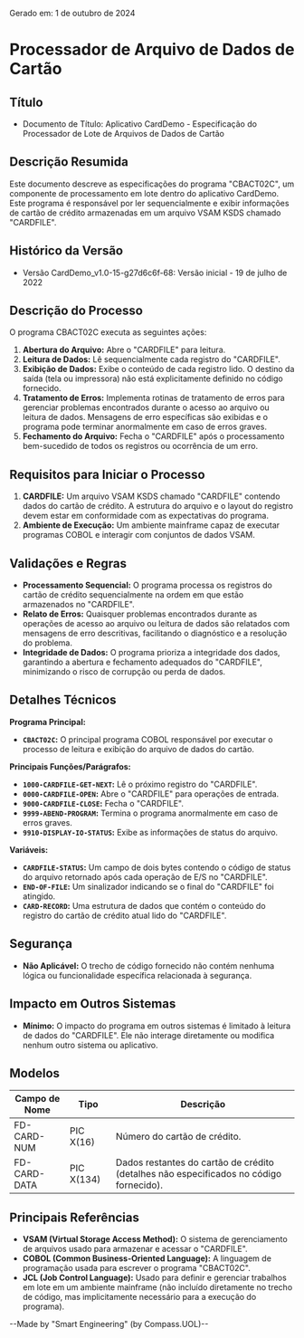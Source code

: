 Gerado em: 1 de outubro de 2024

# **Processador de Arquivo de Dados de Cartão**

## Título

- Documento de Título: Aplicativo CardDemo - Especificação do Processador de Lote de Arquivos de Dados de Cartão

## Descrição Resumida

Este documento descreve as especificações do programa "CBACT02C", um componente de processamento em lote dentro do aplicativo CardDemo. Este programa é responsável por ler sequencialmente e exibir informações de cartão de crédito armazenadas em um arquivo VSAM KSDS chamado "CARDFILE".

## Histórico da Versão

- Versão CardDemo_v1.0-15-g27d6c6f-68: Versão inicial - 19 de julho de 2022

## Descrição do Processo

O programa CBACT02C executa as seguintes ações:

1. **Abertura do Arquivo:** Abre o "CARDFILE" para leitura.
2. **Leitura de Dados:** Lê sequencialmente cada registro do "CARDFILE".
3. **Exibição de Dados:** Exibe o conteúdo de cada registro lido. O destino da saída (tela ou impressora) não está explicitamente definido no código fornecido.
4. **Tratamento de Erros:** Implementa rotinas de tratamento de erros para gerenciar problemas encontrados durante o acesso ao arquivo ou leitura de dados. Mensagens de erro específicas são exibidas e o programa pode terminar anormalmente em caso de erros graves.
5. **Fechamento do Arquivo:** Fecha o "CARDFILE" após o processamento bem-sucedido de todos os registros ou ocorrência de um erro.

## Requisitos para Iniciar o Processo

1. **CARDFILE:** Um arquivo VSAM KSDS chamado "CARDFILE" contendo dados do cartão de crédito. A estrutura do arquivo e o layout do registro devem estar em conformidade com as expectativas do programa.
2. **Ambiente de Execução:** Um ambiente mainframe capaz de executar programas COBOL e interagir com conjuntos de dados VSAM.

## Validações e Regras

* **Processamento Sequencial:** O programa processa os registros do cartão de crédito sequencialmente na ordem em que estão armazenados no "CARDFILE".
* **Relato de Erros:** Quaisquer problemas encontrados durante as operações de acesso ao arquivo ou leitura de dados são relatados com mensagens de erro descritivas, facilitando o diagnóstico e a resolução do problema.
* **Integridade de Dados:** O programa prioriza a integridade dos dados, garantindo a abertura e fechamento adequados do "CARDFILE", minimizando o risco de corrupção ou perda de dados.

## Detalhes Técnicos

**Programa Principal:**

* **`CBACT02C`:** O principal programa COBOL responsável por executar o processo de leitura e exibição do arquivo de dados do cartão.

**Principais Funções/Parágrafos:**

* **`1000-CARDFILE-GET-NEXT`:** Lê o próximo registro do "CARDFILE".
* **`0000-CARDFILE-OPEN`:** Abre o "CARDFILE" para operações de entrada.
* **`9000-CARDFILE-CLOSE`:** Fecha o "CARDFILE".
* **`9999-ABEND-PROGRAM`:** Termina o programa anormalmente em caso de erros graves.
* **`9910-DISPLAY-IO-STATUS`:** Exibe as informações de status do arquivo.

**Variáveis:**

* **`CARDFILE-STATUS`:** Um campo de dois bytes contendo o código de status do arquivo retornado após cada operação de E/S no "CARDFILE".
* **`END-OF-FILE`:** Um sinalizador indicando se o final do "CARDFILE" foi atingido.
* **`CARD-RECORD`:** Uma estrutura de dados que contém o conteúdo do registro do cartão de crédito atual lido do "CARDFILE".

## Segurança

* **Não Aplicável:** O trecho de código fornecido não contém nenhuma lógica ou funcionalidade específica relacionada à segurança.

## Impacto em Outros Sistemas

* **Mínimo:** O impacto do programa em outros sistemas é limitado à leitura de dados do "CARDFILE". Ele não interage diretamente ou modifica nenhum outro sistema ou aplicativo.

## Modelos

| Campo de Nome | Tipo | Descrição |
|---|---|---|
| FD-CARD-NUM | PIC X(16) | Número do cartão de crédito. |
| FD-CARD-DATA | PIC X(134) | Dados restantes do cartão de crédito (detalhes não especificados no código fornecido). |

## Principais Referências

* **VSAM (Virtual Storage Access Method):** O sistema de gerenciamento de arquivos usado para armazenar e acessar o "CARDFILE".
* **COBOL (Common Business-Oriented Language):** A linguagem de programação usada para escrever o programa "CBACT02C".
* **JCL (Job Control Language):** Usado para definir e gerenciar trabalhos em lote em um ambiente mainframe (não incluído diretamente no trecho de código, mas implicitamente necessário para a execução do programa).

--Made by "Smart Engineering" (by Compass.UOL)--